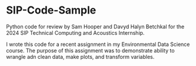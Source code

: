 # SIP-Code-Sample

Python code for review by Sam Hooper and Davyd Halyn Betchkal for the 2024 SIP Technical Computing and Acoustics Internship. 

I wrote this code for a recent assignment in my Environmental Data Science course. The purpose of this assignment was to demonstrate ability to wrangle adn clean data, make plots, and transform variables. 
